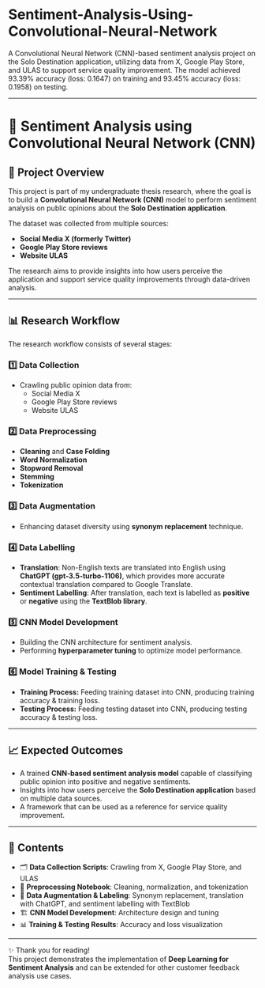 # Sentiment-Analysis-Using-Convolutional-Neural-Network
A Convolutional Neural Network (CNN)-based sentiment analysis project on the Solo Destination application, utilizing data from X, Google Play Store, and ULAS to support service quality improvement. The model achieved 93.39% accuracy (loss: 0.1647) on training and 93.45% accuracy (loss: 0.1958) on testing.

---

# 🧠 Sentiment Analysis using Convolutional Neural Network (CNN)

## 📌 Project Overview  
This project is part of my undergraduate thesis research, where the goal is to build a **Convolutional Neural Network (CNN)** model to perform sentiment analysis on public opinions about the **Solo Destination application**.  

The dataset was collected from multiple sources:  
- **Social Media X (formerly Twitter)**  
- **Google Play Store reviews**  
- **Website ULAS**  

The research aims to provide insights into how users perceive the application and support service quality improvements through data-driven analysis.  

---

## 📊 Research Workflow  

The research workflow consists of several stages:  

### 1️⃣ Data Collection  
- Crawling public opinion data from:  
  - Social Media X  
  - Google Play Store reviews  
  - Website ULAS  

### 2️⃣ Data Preprocessing  
- **Cleaning** and **Case Folding**  
- **Word Normalization**  
- **Stopword Removal**  
- **Stemming**  
- **Tokenization**  

### 3️⃣ Data Augmentation  
- Enhancing dataset diversity using **synonym replacement** technique.  

### 4️⃣ Data Labelling  
- **Translation**: Non-English texts are translated into English using **ChatGPT (gpt-3.5-turbo-1106)**, which provides more accurate contextual translation compared to Google Translate.  
- **Sentiment Labelling**: After translation, each text is labelled as **positive** or **negative** using the **TextBlob library**.  

### 5️⃣ CNN Model Development  
- Building the CNN architecture for sentiment analysis.  
- Performing **hyperparameter tuning** to optimize model performance.  

### 6️⃣ Model Training & Testing  
- **Training Process:** Feeding training dataset into CNN, producing training accuracy & training loss.  
- **Testing Process:** Feeding testing dataset into CNN, producing testing accuracy & testing loss.  

---

## 📈 Expected Outcomes  
- A trained **CNN-based sentiment analysis model** capable of classifying public opinion into positive and negative sentiments.  
- Insights into how users perceive the **Solo Destination application** based on multiple data sources.  
- A framework that can be used as a reference for service quality improvement.  

---

## 📂 Contents  
- 🗂 **Data Collection Scripts**: Crawling from X, Google Play Store, and ULAS  
- 🧹 **Preprocessing Notebook**: Cleaning, normalization, and tokenization  
- 🔄 **Data Augmentation & Labeling**: Synonym replacement, translation with ChatGPT, and sentiment labelling with TextBlob  
- 🏗 **CNN Model Development**: Architecture design and tuning  
- 📊 **Training & Testing Results**: Accuracy and loss visualization  

---

✨ Thank you for reading!  
This project demonstrates the implementation of **Deep Learning for Sentiment Analysis** and can be extended for other customer feedback analysis use cases.  

